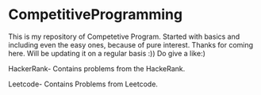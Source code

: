 # CompetitiveProgramming
This is my repository of Competetive Program. 
Started with basics and including even the easy ones, because of pure interest.
Thanks for coming here. Will be updating it on a regular basis :))
Do give a like:)

HackerRank- Contains problems from the HackeRank.

Leetcode- Contains Problems from Leetcode.
